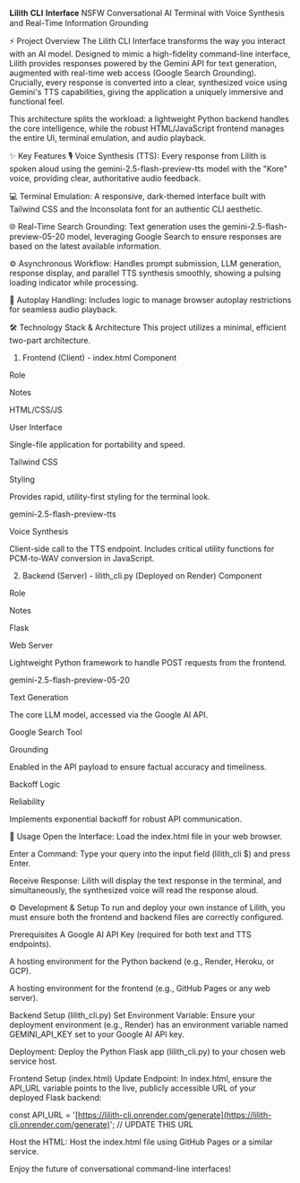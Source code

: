𝐋𝐢𝐥𝐢𝐭𝐡 𝐂𝐋𝐈 𝐈𝐧𝐭𝐞𝐫𝐟𝐚𝐜𝐞
NSFW Conversational AI Terminal with Voice Synthesis and Real-Time Information Grounding

⚡️ Project Overview
The Lilith CLI Interface transforms the way you interact with an AI model. Designed to mimic a high-fidelity command-line interface, Lilith provides responses powered by the Gemini API for text generation, augmented with real-time web access (Google Search Grounding). Crucially, every response is converted into a clear, synthesized voice using Gemini's TTS capabilities, giving the application a uniquely immersive and functional feel.

This architecture splits the workload: a lightweight Python backend handles the core intelligence, while the robust HTML/JavaScript frontend manages the entire UI, terminal emulation, and audio playback.

✨ Key Features
🎙️ Voice Synthesis (TTS): Every response from Lilith is spoken aloud using the gemini-2.5-flash-preview-tts model with the "Kore" voice, providing clear, authoritative audio feedback.

💻 Terminal Emulation: A responsive, dark-themed interface built with Tailwind CSS and the Inconsolata font for an authentic CLI aesthetic.

🌐 Real-Time Search Grounding: Text generation uses the gemini-2.5-flash-preview-05-20 model, leveraging Google Search to ensure responses are based on the latest available information.

⚙️ Asynchronous Workflow: Handles prompt submission, LLM generation, response display, and parallel TTS synthesis smoothly, showing a pulsing loading indicator while processing.

🔕 Autoplay Handling: Includes logic to manage browser autoplay restrictions for seamless audio playback.

🛠 Technology Stack & Architecture
This project utilizes a minimal, efficient two-part architecture.

1. Frontend (Client) - index.html
Component

Role

Notes

HTML/CSS/JS

User Interface

Single-file application for portability and speed.

Tailwind CSS

Styling

Provides rapid, utility-first styling for the terminal look.

gemini-2.5-flash-preview-tts

Voice Synthesis

Client-side call to the TTS endpoint. Includes critical utility functions for PCM-to-WAV conversion in JavaScript.

2. Backend (Server) - lilith_cli.py (Deployed on Render)
Component

Role

Notes

Flask

Web Server

Lightweight Python framework to handle POST requests from the frontend.

gemini-2.5-flash-preview-05-20

Text Generation

The core LLM model, accessed via the Google AI API.

Google Search Tool

Grounding

Enabled in the API payload to ensure factual accuracy and timeliness.

Backoff Logic

Reliability

Implements exponential backoff for robust API communication.

🚀 Usage
Open the Interface: Load the index.html file in your web browser.

Enter a Command: Type your query into the input field (lilith_cli $) and press Enter.

Receive Response: Lilith will display the text response in the terminal, and simultaneously, the synthesized voice will read the response aloud.

⚙️ Development & Setup
To run and deploy your own instance of Lilith, you must ensure both the frontend and backend files are correctly configured.

Prerequisites
A Google AI API Key (required for both text and TTS endpoints).

A hosting environment for the Python backend (e.g., Render, Heroku, or GCP).

A hosting environment for the frontend (e.g., GitHub Pages or any web server).

Backend Setup (lilith_cli.py)
Set Environment Variable: Ensure your deployment environment (e.g., Render) has an environment variable named GEMINI_API_KEY set to your Google AI API key.

Deployment: Deploy the Python Flask app (lilith_cli.py) to your chosen web service host.

Frontend Setup (index.html)
Update Endpoint: In index.html, ensure the API_URL variable points to the live, publicly accessible URL of your deployed Flask backend:

const API_URL = '[https://lilith-cli.onrender.com/generate](https://lilith-cli.onrender.com/generate)'; // UPDATE THIS URL

Host the HTML: Host the index.html file using GitHub Pages or a similar service.

Enjoy the future of conversational command-line interfaces!
